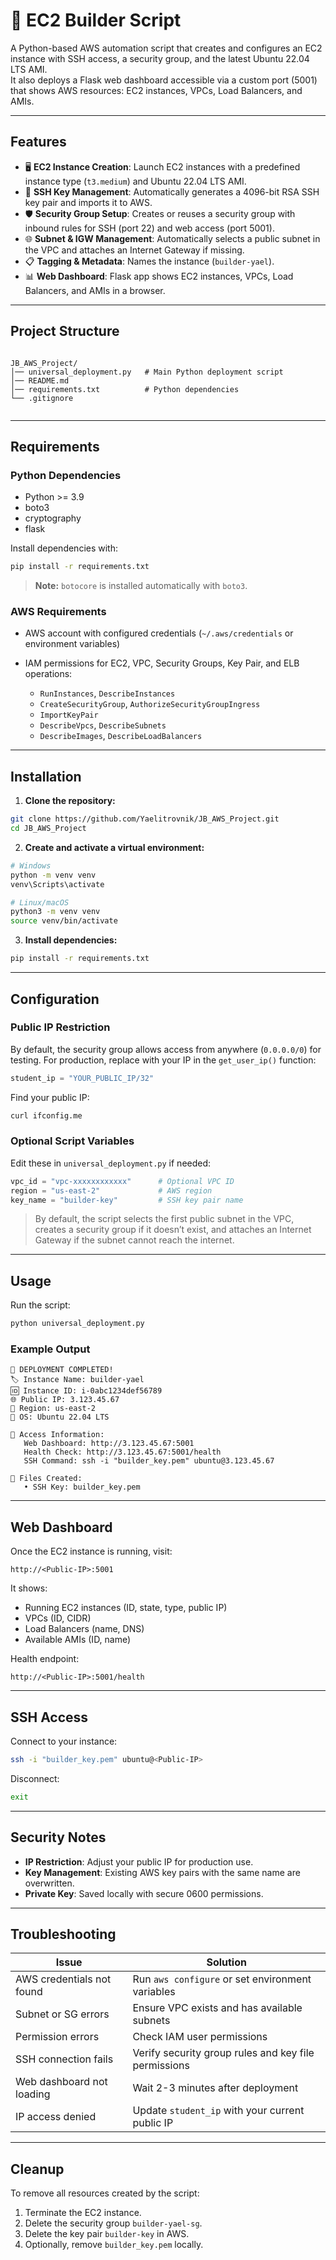 
# 🚀 EC2 Builder Script

A Python-based AWS automation script that creates and configures an EC2 instance with SSH access, a security group, and the latest Ubuntu 22.04 LTS AMI.  
It also deploys a Flask web dashboard accessible via a custom port (5001) that shows AWS resources: EC2 instances, VPCs, Load Balancers, and AMIs.

---

## Features

- 🖥️ **EC2 Instance Creation**: Launch EC2 instances with a predefined instance type (`t3.medium`) and Ubuntu 22.04 LTS AMI.  
- 🔑 **SSH Key Management**: Automatically generates a 4096-bit RSA SSH key pair and imports it to AWS.  
- 🛡️ **Security Group Setup**: Creates or reuses a security group with inbound rules for SSH (port 22) and web access (port 5001).  
- 🌐 **Subnet & IGW Management**: Automatically selects a public subnet in the VPC and attaches an Internet Gateway if missing.  
- 📋 **Tagging & Metadata**: Names the instance (`builder-yael`).  
- 📊 **Web Dashboard**: Flask app shows EC2 instances, VPCs, Load Balancers, and AMIs in a browser.

---

## Project Structure

```

JB_AWS_Project/
│── universal_deployment.py   # Main Python deployment script
│── README.md
│── requirements.txt          # Python dependencies
└── .gitignore


````

---

## Requirements

### Python Dependencies

- Python >= 3.9
- boto3
- cryptography
- flask

Install dependencies with:

```bash
pip install -r requirements.txt
````

> **Note:** `botocore` is installed automatically with `boto3`.

### AWS Requirements

* AWS account with configured credentials (`~/.aws/credentials` or environment variables)
* IAM permissions for EC2, VPC, Security Groups, Key Pair, and ELB operations:

  * `RunInstances`, `DescribeInstances`
  * `CreateSecurityGroup`, `AuthorizeSecurityGroupIngress`
  * `ImportKeyPair`
  * `DescribeVpcs`, `DescribeSubnets`
  * `DescribeImages`, `DescribeLoadBalancers`

---

## Installation

1. **Clone the repository:**

```bash
git clone https://github.com/Yaelitrovnik/JB_AWS_Project.git
cd JB_AWS_Project
```

2. **Create and activate a virtual environment:**

```bash
# Windows
python -m venv venv
venv\Scripts\activate

# Linux/macOS
python3 -m venv venv
source venv/bin/activate
```

3. **Install dependencies:**

```bash
pip install -r requirements.txt
```

---

## Configuration

### Public IP Restriction

By default, the security group allows access from anywhere (`0.0.0.0/0`) for testing.
For production, replace with your IP in the `get_user_ip()` function:

```python
student_ip = "YOUR_PUBLIC_IP/32"
```

Find your public IP:

```bash
curl ifconfig.me
```

### Optional Script Variables

Edit these in `universal_deployment.py` if needed:

```python
vpc_id = "vpc-xxxxxxxxxxxx"      # Optional VPC ID
region = "us-east-2"             # AWS region
key_name = "builder-key"         # SSH key pair name
```

> By default, the script selects the first public subnet in the VPC, creates a security group if it doesn’t exist, and attaches an Internet Gateway if the subnet cannot reach the internet.

---

## Usage

Run the script:

```bash
python universal_deployment.py
```

### Example Output

```
🎉 DEPLOYMENT COMPLETED!
🏷️ Instance Name: builder-yael
🆔 Instance ID: i-0abc1234def56789
🌐 Public IP: 3.123.45.67
📍 Region: us-east-2
🐧 OS: Ubuntu 22.04 LTS

🔗 Access Information:
   Web Dashboard: http://3.123.45.67:5001
   Health Check: http://3.123.45.67:5001/health
   SSH Command: ssh -i "builder_key.pem" ubuntu@3.123.45.67

📁 Files Created:
   • SSH Key: builder_key.pem
```

---

## Web Dashboard

Once the EC2 instance is running, visit:

```
http://<Public-IP>:5001
```

It shows:

* Running EC2 instances (ID, state, type, public IP)
* VPCs (ID, CIDR)
* Load Balancers (name, DNS)
* Available AMIs (ID, name)

Health endpoint:

```
http://<Public-IP>:5001/health
```

---

## SSH Access

Connect to your instance:

```bash
ssh -i "builder_key.pem" ubuntu@<Public-IP>
```

Disconnect:

```bash
exit
```

---

## Security Notes

* **IP Restriction**: Adjust your public IP for production use.
* **Key Management**: Existing AWS key pairs with the same name are overwritten.
* **Private Key**: Saved locally with secure 0600 permissions.

---

## Troubleshooting

| Issue                     | Solution                                             |
| ------------------------- | ---------------------------------------------------- |
| AWS credentials not found | Run `aws configure` or set environment variables     |
| Subnet or SG errors       | Ensure VPC exists and has available subnets          |
| Permission errors         | Check IAM user permissions                           |
| SSH connection fails      | Verify security group rules and key file permissions |
| Web dashboard not loading | Wait 2-3 minutes after deployment                    |
| IP access denied          | Update `student_ip` with your current public IP      |

---

## Cleanup

To remove all resources created by the script:

1. Terminate the EC2 instance.
2. Delete the security group `builder-yael-sg`.
3. Delete the key pair `builder-key` in AWS.
4. Optionally, remove `builder_key.pem` locally.

```



